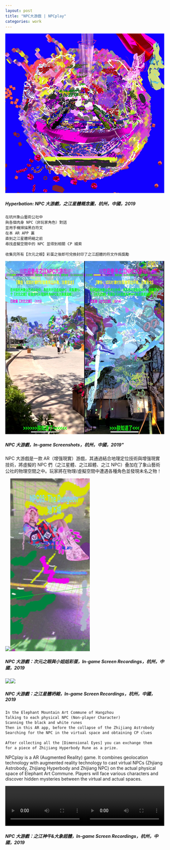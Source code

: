 ```yaml
---
layout: post
title: "NPC大游戲 | NPCplay"
categories: work
---
```


![alt text](/assets/npcplay/1.jpg "Hyperbation: NPC大游戲，之江星體概念圖，杭州，中國，2019")
##### _Hyperbation: NPC 大游戲，之江星體概念圖，杭州，中國，2019_

```
在杭州象山藝術公社中
與各個肉身 NPC（非玩家角色）對話
並用手機掃描黑白符文
在本 AR APP 裏
直到之江星體坍縮之前
尋找虛擬空間中的 NPC 並得到相關 CP 綫索

收集完所有【次元之眼】彩蛋之後即可兌換封印了之江超體的符文作爲獎勵
```

<img src="/assets/npcplay/4.jpg" width="50%"><img src="/assets/npcplay/3.jpg" width="50%">

##### _NPC 大游戲，In-game Screenshots，杭州，中國，2019"_

NPC 大游戲是一款 AR（增强現實）游戲，其通過結合地理定位技術與增强現實技術，將虛擬的 NPC 們（之江星體、之江超體、之江 NPC）叠加在了象山藝術公社的物理空間之中。玩家將在物理/虛擬空間中遭遇各種角色並發現未名之物！

<img src="/assets/npcplay/10.gif" width="50%"><img src="/assets/npcplay/6.gif" width="50%">

##### _NPC 大游戲：次元之眼與小姐姐彩蛋，In-game Screen Recordings，杭州，中國，2019_

<img src="/assets/npcplay/7.gif" width="50%"><img src="/assets/npcplay/8.gif" width="50%">

##### _NPC 大游戲：之江星體坍縮，In-game Screen Recordings，杭州，中國，2019_

```
In the Elephant Mountain Art Commune of Hangzhou
Talking to each physical NPC (Non-player Character)
Scanning the black and white runes
Then in this AR app, before the collapse of the Zhijiang Astrobody
Searching for the NPC in the virtual space and obtaining CP clues

After collecting all the [Dimensional Eyes] you can exchange them
for a piece of Zhijiang Hyperbody Rune as a prize.
```

NPCplay is a AR (Augmented Reality) game. It combines geolocation technology with augmented reality technology to cast virtual NPCs (Zhjiang Astrobody, Zhijiang Hyperbody and Zhijiang NPC) on the actual physical space of Elephant Art Commune. Players will face various characters and discover hidden mysteries between the virtual and actual spaces.

<!-- <video width="300" height="650" controls=""><br><source src="/assets/npcplay/9.mp4" type="video/mp4"><br>
Your browser does not support the video tag.<br>
</video><video width="300" height="650" controls=""><br><source src="/assets/npcplay/11.mp4" type="video/mp4"><br>
Your browser does not support the video tag.<br>
</video><br> -->

<video width="50%" controls=""><br><source src="/assets/npcplay/9.mp4" type="video/mp4"><br>
Your browser does not support the video.<br>
</video><video width="50%" controls=""><br><source src="/assets/npcplay/11.mp4" type="video/mp4"><br>
Your browser does not support the video.<br>
</video>

##### _NPC 大游戲：之江神牛&大象超體，In-game Screen Recordings，杭州，中國，2019_
